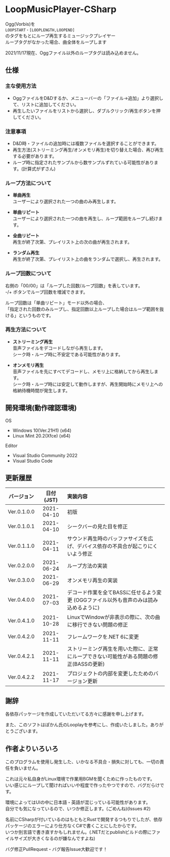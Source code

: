 # LoopMusicPlayer-CSharp
Ogg(Vorbis)を  
``LOOPSTART・[LOOPLENGTH,LOOPEND]``  
のタグをもとにループ再生するミュージックプレイヤー  
ループタグがなかった場合、曲全体をループします

2021/11/17現在、Oggファイル以外のループタグは読み込めません。

## 仕様
### 主な使用方法
* OggファイルをD&Dするか、メニューバーの「ファイル→追加」より選択して、リストに追加してください。
* 再生したいファイルをリストから選択し、ダブルクリック/再生ボタンを押してください。

### 注意事項
* D&D時・ファイルの追加時には複数ファイルを選択することができます。
* 再生方法(ストリーミング再生/オンメモリ再生)を切り替えた場合、再び再生する必要があります。
* ループ時に指定されたサンプルから数サンプルずれている可能性があります。(計算式がずさん)

### ループ方法について
+ **単曲再生**  
ユーザーにより選択された一つの曲のみ再生します。

+ **単曲リピート**  
ユーザーにより選択された一つの曲を再生し、ループ範囲をループし続けます。

+ **全曲リピート**  
再生が終了次第、プレイリスト上の次の曲が再生されます。

+ **ランダム再生**  
再生が終了次第、プレイリスト上の曲をランダムで選択し、再生されます。

### ループ回数について
右側の「00/00」は「ループした回数/ループ回数」を表しています。  
\-/+ ボタンでループ回数を増減できます。

ループ回数は「単曲リピート」モード以外の場合、  
「指定された回数のみループし、指定回数以上ループした場合はループ範囲を抜ける」というものです。


### 再生方法について
+ **ストリーミング再生**  
音声ファイルをデコードしながら再生します。  
シーク時・ループ時に不安定である可能性があります。

+ **オンメモリ再生**  
音声ファイルを先にすべてデコードし、メモリ上に格納してから再生します。  
シーク時・ループ時には安定して動作しますが、再生開始時にメモリ上への格納待機時間が発生します。

## 開発環境(動作確認環境)
OS
* Windows 10(Ver.21H1) (x64)  
* Linux Mint 20.2(Xfce) (x64)

Editor
* Visual Studio Community 2022  
* Visual Studio Code

## 更新履歴
|バージョン |日付(JST) |                                       実装内容                                       |
|:---------:|:--------:|:-------------------------------------------------------------------------------------|
|Ver.0.1.0.0|2021-04-10|初版                                                                                  |
|Ver.0.1.0.1|2021-04-10|シークバーの見た目を修正                                                              |
|Ver.0.1.1.0|2021-04-11|サウンド再生時のバッファサイズを広げ、デバイス依存の不具合が起こりにくいよう修正      |
|Ver.0.2.0.0|2021-06-24|ループ方法の実装                                                                      |
|Ver.0.3.0.0|2021-06-29|オンメモリ再生の実装                                                                  |
|Ver.0.4.0.0|2021-07-03|デコード作業を全てBASSに任せるよう変更 (OGGファイル以外も音声のみは読み込めるように)  |
|Ver.0.4.1.0|2021-10-28|LinuxでWindowが非表示の際に、次の曲に移行できない問題の修正                           |
|Ver.0.4.2.0|2021-11-11|フレームワークを.NET 6に変更                                                          |
|Ver.0.4.2.1|2021-11-11|ストリーミング再生を用いた際に、正常にループできない可能性がある問題の修正(BASSの更新)|
|Ver.0.4.2.2|2021-11-17|プロジェクトの内部を変更したためのバージョン更新                                      |

## 謝辞
各依存パッケージを作成していただいてる方々に感謝を申し上げます。

また、このソフトはぽかん氏のLooplayを参考にし、作成いたしました。ありがとうございます。

## 作者よりいろいろ
このプログラムを使用し発生した、いかなる不具合・損失に対しても、一切の責任を負いません。

これは元々私自身がLinux環境で作業用BGMを聞くために作ったものです。  
いい感じにループして聞ければいいや程度で作ったやつですので、バグだらけです。

環境によってはUIの中に日本語・英語が混じっている可能性があります。  
自分でも気になっているので、いつか修正します。(ごめんね)(Issues #2)

名前にCSharpが付いているのはもともとRustで開発するつもりでしたが、依存パッケージのエラーにより仕方なくC#で書くことにしたからです。  
いつか別言語で書き直すかもしれません。(.NETだとpublishビルドの際にファイルサイズが大きくなるのが嫌なんですよね)

バグ修正PullRequest・バグ報告Issue大歓迎です！

